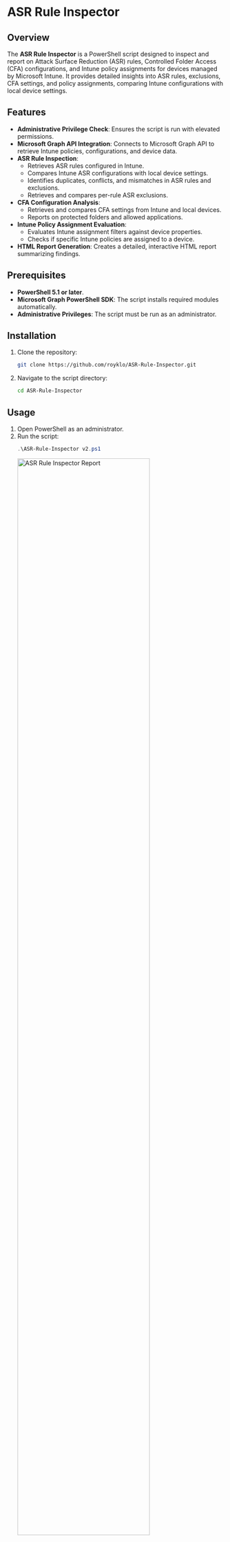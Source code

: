 # ASR Rule Inspector

## Overview

The **ASR Rule Inspector** is a PowerShell script designed to inspect and report on Attack Surface Reduction (ASR) rules, Controlled Folder Access (CFA) configurations, and Intune policy assignments for devices managed by Microsoft Intune. It provides detailed insights into ASR rules, exclusions, CFA settings, and policy assignments, comparing Intune configurations with local device settings.

## Features

- **Administrative Privilege Check**: Ensures the script is run with elevated permissions.
- **Microsoft Graph API Integration**: Connects to Microsoft Graph API to retrieve Intune policies, configurations, and device data.
- **ASR Rule Inspection**:
    - Retrieves ASR rules configured in Intune.
    - Compares Intune ASR configurations with local device settings.
    - Identifies duplicates, conflicts, and mismatches in ASR rules and exclusions.
    - Retrieves and compares per-rule ASR exclusions.
- **CFA Configuration Analysis**:
    - Retrieves and compares CFA settings from Intune and local devices.
    - Reports on protected folders and allowed applications.
- **Intune Policy Assignment Evaluation**:
    - Evaluates Intune assignment filters against device properties.
    - Checks if specific Intune policies are assigned to a device.
- **HTML Report Generation**: Creates a detailed, interactive HTML report summarizing findings.

## Prerequisites

- **PowerShell 5.1 or later**.
- **Microsoft Graph PowerShell SDK**: The script installs required modules automatically.
- **Administrative Privileges**: The script must be run as an administrator.

## Installation

1. Clone the repository:
     ```bash
     git clone https://github.com/royklo/ASR-Rule-Inspector.git
     ```
2. Navigate to the script directory:
     ```bash
     cd ASR-Rule-Inspector
     ```

## Usage

1. Open PowerShell as an administrator.
2. Run the script:
     ```powershell
     .\ASR-Rule-Inspector v2.ps1
     ```
    <img src="assets/report.gif" alt="ASR Rule Inspector Report" width="80%">

## Parameters

The script does not require any parameters. It automatically retrieves data from Intune and the local device.

## Functions

### Core Functions

- **Test-AdminElevation**: Verifies if the script is running with administrative privileges.
- **Install-Requirements**: Installs and imports required PowerShell modules for Microsoft Graph API.
- **Test-MgGraphConnection**: Establishes a connection to Microsoft Graph API with the necessary scopes.
- **New-HTMLReport**: Generates an HTML report summarizing ASR rules, exclusions, CFA configurations, and policy assignments.

### ASR Rule Functions

- **Get-IntuneConfiguredASRRules**: Retrieves ASR rules configured in Intune policies.
- **Find-DuplicateASRRules**: Identifies duplicate or conflicting ASR rules in Intune configurations.
- **Get-ASRStatus**: Compares Intune ASR configurations with local device ASR settings.
- **Get-ASRStatusExclusions**: Retrieves and compares ASR exclusions from Intune and local device settings.
- **Get-ASRPerRuleStatusExclusions**: Retrieves and compares per-rule ASR exclusions from Intune and local device settings.

### CFA Functions

- **Get-CFAStatus**: Retrieves and compares Controlled Folder Access (CFA) configurations from Intune and local device settings.

### Device and Policy Functions

- **Get-IntuneDeviceData**: Retrieves detailed device properties from Intune.
- **Test-IntuneFilter**: Evaluates Intune assignment filters against device properties.
- **Test-DevicePolicyAssignment**: Checks if a specific Intune policy is assigned to a device.

## Output

The script generates an interactive HTML report with the following sections:

- **ASR Rules**: Displays ASR rules and their statuses.
- **Duplicate/Conflicting ASR Rules**: Highlights duplicate or conflicting ASR rules.
- **ASR Rule Exclusions**: Lists ASR exclusions and their statuses.
- **Per-Rule ASR Exclusions**: Summarizes per-rule ASR exclusions and their statuses.
- **Controlled Folder Access**: Summarizes CFA configurations and their statuses.
- **Policy Assignments**: Evaluates Intune policy assignments and filters for the device.

## Notes

- **Author**: Roy Klooster  
- **Version**: 3.0  
- **Date**: 2025  

For more information, visit the [GitHub repository](https://github.com/royklo/ASR-Rule-Inspector).

## License

This project is licensed under the MIT License. See the [LICENSE](LICENSE) file for details.
